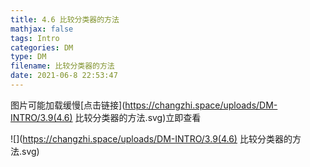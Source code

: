 ```yaml
---
title: 4.6 比较分类器的方法
mathjax: false
tags: Intro
categories: DM
type: DM
filename: 比较分类器的方法
date: 2021-06-8 22:53:47
---
```


<!--more -->

图片可能加载缓慢[点击链接](https://changzhi.space/uploads/DM-INTRO/3.9(4.6) 比较分类器的方法.svg)立即查看

![](https://changzhi.space/uploads/DM-INTRO/3.9(4.6) 比较分类器的方法.svg)

